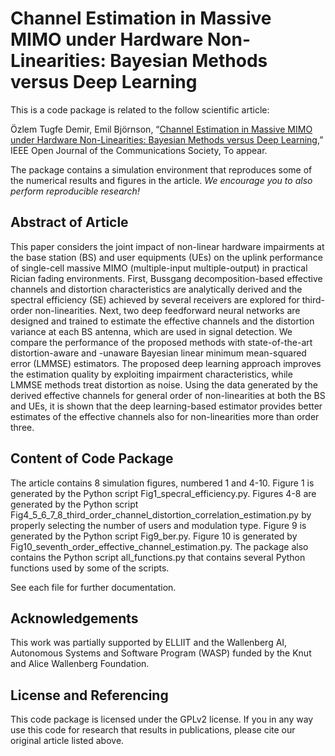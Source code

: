 Channel Estimation in Massive MIMO under Hardware Non-Linearities: Bayesian Methods versus Deep Learning
==================

This is a code package is related to the follow scientific article:

Özlem Tugfe Demir, Emil Björnson, “[Channel Estimation in Massive MIMO under Hardware Non-Linearities: Bayesian Methods versus Deep Learning](https://arxiv.org/pdf/1911.07316.pdf),” IEEE Open Journal of the Communications Society, To appear.

The package contains a simulation environment that reproduces some of the numerical results and figures in the article. *We encourage you to also perform reproducible research!*


## Abstract of Article

This paper considers the joint impact of non-linear hardware impairments at the base station (BS) and user equipments (UEs) on the uplink performance of single-cell massive MIMO (multiple-input multiple-output) in practical Rician fading environments. First, Bussgang decomposition-based effective channels and distortion characteristics are analytically derived and the spectral efficiency (SE) achieved by several receivers are explored for third-order non-linearities. Next, two deep feedforward neural networks are designed and trained to estimate the effective channels and the distortion variance at each BS antenna, which are used in signal detection. We compare the performance of the proposed methods with state-of-the-art distortion-aware and -unaware Bayesian linear minimum mean-squared error (LMMSE) estimators. The proposed deep learning approach improves the estimation quality by exploiting impairment characteristics, while LMMSE methods treat distortion as noise. Using the data generated by the derived effective channels for general order of non-linearities at both the BS and UEs, it is shown that the deep learning-based estimator provides better estimates of the effective channels also for non-linearities more than order three.


## Content of Code Package

The article contains 8 simulation figures, numbered 1 and 4-10. Figure 1 is generated by the Python script Fig1_specral_efficiency.py. Figures 4-8 are generated by the Python script Fig4_5_6_7_8_third_order_channel_distortion_correlation_estimation.py by properly selecting the number of users and modulation type. Figure 9 is generated by the Python script Fig9_ber.py. Figure 10 is generated by Fig10_seventh_order_effective_channel_estimation.py. The package also contains the Python script all_functions.py that contains several Python functions used by some of the scripts.

See each file for further documentation.


## Acknowledgements

This work was partially supported by ELLIIT and the Wallenberg AI, Autonomous Systems and Software Program (WASP) funded by the Knut and Alice Wallenberg Foundation.


## License and Referencing

This code package is licensed under the GPLv2 license. If you in any way use this code for research that results in publications, please cite our original article listed above.
